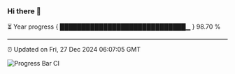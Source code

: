 ### Hi there 👋

⏳ Year progress { █████████████████████████████▁ } 98.70 %

---

⏰ Updated on Fri, 27 Dec 2024 06:07:05 GMT

![Progress Bar CI](https://github.com/liununu/liununu/workflows/Progress%20Bar%20CI/badge.svg)
